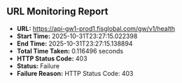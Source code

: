 ## URL Monitoring Report

- **URL:** https://api-gw1-prod1.fisglobal.com/gw/v1/health
- **Start Time:** 2025-10-31T23:27:15.022398
- **End Time:** 2025-10-31T23:27:15.138894
- **Total Time Taken:** 0.116496 seconds
- **HTTP Status Code:** 403
- **Status:** Failure
- **Failure Reason:** HTTP Status Code: 403
